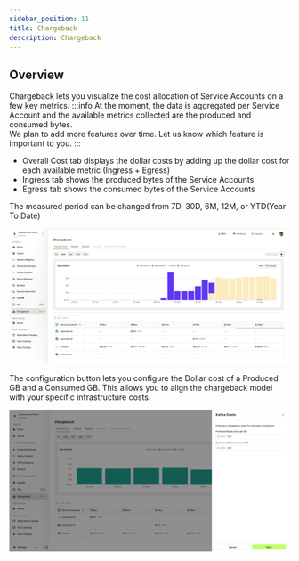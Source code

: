 ```yaml
---
sidebar_position: 11
title: Chargeback
description: Chargeback
---
```


## Overview

Chargeback lets you visualize the cost allocation of Service Accounts on a few key metrics.
:::info
At the moment, the data is aggregated per Service Account and the available metrics collected are the produced and consumed bytes.  
We plan to add more features over time. Let us know which feature is important to you.
:::

- Overall Cost tab displays the dollar costs by adding up the dollar cost for each available metric (Ingress + Egress)
- Ingress tab shows the produced bytes of the Service Accounts
- Egress tab shows the consumed bytes of the Service Accounts

The measured period can be changed from 7D, 30D, 6M, 12M, or YTD(Year To Date)

![Kafka Connect Wizard](/images/changelog/platform/v29/chargeback.png)

The configuration button lets you configure the Dollar cost of a Produced GB and a Consumed GB. This allows you to align the chargeback model with your specific infrastructure costs.

![Chargeback Configuration](img/chargeback-configuration.png)


